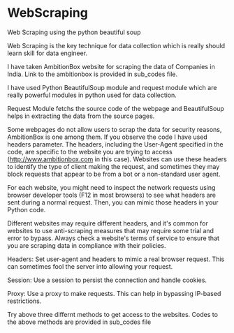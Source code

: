 # WebScraping
Web Scraping using the python beautiful soup

Web Scraping is the key technique for data collection which is really should learn skill for data engineer.

I have taken AmbitionBox website for scraping the data of Companies in India. Link to the ambitionbox is provided in sub_codes file.

I have used Python BeautifulSoup module and request module which are really powerful modules in python used for data collection.

Request Module fetchs the source code of the webpage and BeautifulSoup helps in extracting the data from the source pages.

Some webpages do not allow users to scrap the data for security reasons, AmbitionBox is one among them. If you observe the code I have used headers parameter.
The headers, including the User-Agent specified in the code, are specific to the website you are trying to access (http://www.ambitionbox.com in this case). Websites can use these headers to identify the type of client making the request, and sometimes they may block requests that appear to be from a bot or a non-standard user agent.

For each website, you might need to inspect the network requests using browser developer tools (F12 in most browsers) to see what headers are sent during a normal request. Then, you can mimic those headers in your Python code.

Different websites may require different headers, and it's common for websites to use anti-scraping measures that may require some trial and error to bypass. Always check a website's terms of service to ensure that you are scraping data in compliance with their policies.

Headers: Set user-agent and headers to mimic a real browser request. This can sometimes fool the server into allowing your request.

Session: Use a session to persist the connection and handle cookies.

Proxy: Use a proxy to make requests. This can help in bypassing IP-based restrictions.

Try above three differnt methods to get access to the websites.
Codes to the above methods are provided in sub_codes file
